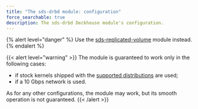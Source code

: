 ```yaml
---
title: "The sds-drbd module: configuration"
force_searchable: true
description: The sds-drbd Deckhouse module's configuration.
---
```


{% alert level="danger" %}
Use the [sds-replicated-volume](https://deckhouse.ru/modules/sds-replicated-volume/stable/) module instead.
{% endalert %}

{{< alert level="warning" >}}
The module is guaranteed to work only in the following cases:
- if stock kernels shipped with the [supported distributions](https://deckhouse.io/documentation/v1/supported_versions.html#linux) are used;
- if a 10 Gbps network is used.

As for any other configurations, the module may work, but its smooth operation is not guaranteed.
{{< /alert >}}
